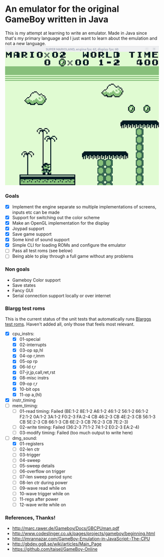 # An emulator for the original GameBoy written in Java
This is my attempt at learning to write an emulator.
Made in Java since that's my primary language and I just want to learn about the emulation and not a new language.
![Super Mario Land Screenshot][screenshot]

### Goals
 - [x] Implement the engine separate so multiple implementations of screens, inputs etc can be made
 - [x] Support for switching out the color scheme
 - [x] Make an OpenGL implementation for the display
 - [x] Joypad support
 - [x] Save game support
 - [x] Some kind of sound support
 - [x] Simple CLI for loading ROMs and configure the emulator
 - [ ] Pass all test roms (see below)
 - [ ] Being able to play through a full game without any problems
 
### Non goals
 - Gameboy Color support
 - Save states
 - Fancy GUI
 - Serial connection support locally or over internet

### Blargg test roms
This is the current status of the unit tests that automatically runs [Blarggs test roms](http://blargg.8bitalley.com/parodius/gb-tests/). Haven't added all, only those that feels most relevant.
 - [x] cpu_instrs:
     - [x] 01-special
     - [x] 02-interrupts
     - [x] 03-op sp,hl
     - [x] 04-op r,imm
     - [x] 05-op rp
     - [x] 06-ld r,r
     - [x] 07-jr,jp,call,ret,rst
     - [x] 08-misc instrs
     - [x] 09-op r,r
     - [x] 10-bit ops
     - [x] 11-op a,(hl)
 - [x] instr_timing
 - [ ] mem_timing:
    - [ ] 01-read timing: Failed (BE:1-2 8E:1-2 A6:1-2 46:1-2 56:1-2 66:1-2 F2:1-2 0A:1-2 3A:1-2 F0:2-3 FA:2-4 CB 46:2-3 CB 4E:2-3 CB 56:1-3 CB 5E:2-3 CB 66:1-3 CB 6E:2-3 CB 76:2-3 CB 7E:2-3)
    - [ ] 02-write timing: Failed (36:2-3 71:1-2 74:1-2 E0:2-3 EA:2-4)
    - [ ] 03-modify timing: Failed (too much output to write here)
 - [ ] dmg_sound:
    - [x] 01-registers
    - [ ] 02-len ctr
    - [ ] 03-trigger
    - [ ] 04-sweep
    - [ ] 05-sweep details
    - [ ] 06-overflow on trigger
    - [ ] 07-len sweep period sync
    - [ ] 08-len ctr during power
    - [ ] 09-wave read while on
    - [ ] 10-wave trigger while on
    - [ ] 11-regs after power
    - [ ] 12-wave write while on

### References, Thanks!
 - http://marc.rawer.de/Gameboy/Docs/GBCPUman.pdf
 - http://www.codeslinger.co.uk/pages/projects/gameboy/beginning.html
 - http://imrannazar.com/GameBoy-Emulation-in-JavaScript:-The-CPU
 - http://gbdev.gg8.se/wiki/articles/Main_Page
 - https://github.com/taisel/GameBoy-Online

 [screenshot]: https://github.com/buxxi/gameboy-emu/blob/master/mario_screenshot.gif

